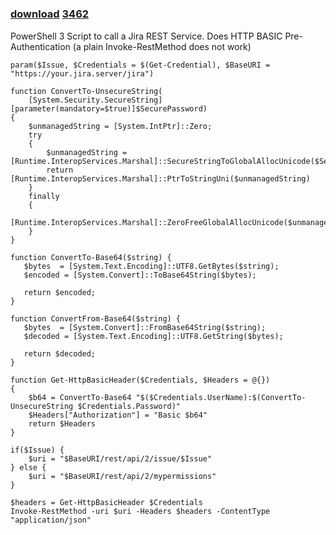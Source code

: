﻿---
pid:            3461
parent:         0
children:       3462
poster:         Markus Essl
title:          
date:           2012-06-20 00:01:35
description:    PowerShell 3 Script to call a Jira REST Service. Does HTTP BASIC Pre-Authentication (a plain Invoke-RestMethod does not work)
format:         posh
---

# 

### [download](3461.ps1)  [3462](3462.md)

PowerShell 3 Script to call a Jira REST Service. Does HTTP BASIC Pre-Authentication (a plain Invoke-RestMethod does not work)

```posh
param($Issue, $Credentials = $(Get-Credential), $BaseURI = "https://your.jira.server/jira")

function ConvertTo-UnsecureString(
    [System.Security.SecureString][parameter(mandatory=$true)]$SecurePassword)
{
    $unmanagedString = [System.IntPtr]::Zero;
    try
    {
        $unmanagedString = [Runtime.InteropServices.Marshal]::SecureStringToGlobalAllocUnicode($SecurePassword)
        return [Runtime.InteropServices.Marshal]::PtrToStringUni($unmanagedString)
    }
    finally
    {
        [Runtime.InteropServices.Marshal]::ZeroFreeGlobalAllocUnicode($unmanagedString)
    }
}

function ConvertTo-Base64($string) {
   $bytes  = [System.Text.Encoding]::UTF8.GetBytes($string);
   $encoded = [System.Convert]::ToBase64String($bytes);

   return $encoded;
}

function ConvertFrom-Base64($string) {
   $bytes  = [System.Convert]::FromBase64String($string);
   $decoded = [System.Text.Encoding]::UTF8.GetString($bytes);

   return $decoded;
}

function Get-HttpBasicHeader($Credentials, $Headers = @{})
{
	$b64 = ConvertTo-Base64 "$($Credentials.UserName):$(ConvertTo-UnsecureString $Credentials.Password)"
	$Headers["Authorization"] = "Basic $b64"
	return $Headers
}

if($Issue) {
	$uri = "$BaseURI/rest/api/2/issue/$Issue"
} else {
	$uri = "$BaseURI/rest/api/2/mypermissions" 
}

$headers = Get-HttpBasicHeader $Credentials
Invoke-RestMethod -uri $uri -Headers $headers -ContentType "application/json"



```
